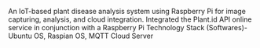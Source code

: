An IoT-based plant disease analysis system using Raspberry Pi for image capturing, analysis, and cloud integration.
Integrated the Plant.id API online service in conjunction with a Raspberry Pi 
Technology Stack (Softwares)- Ubuntu OS, Raspian OS, MQTT Cloud Server
